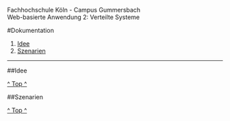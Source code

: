 Fachhochschule Köln - Campus Gummersbach  
Web-basierte Anwendung 2: Verteilte Systeme  

<a id="top"></a>

#Dokumentation 

1. [Idee](#idee)
2. [Szenarien](#szenarien)



***

##<a id="idee"></a>Idee


<a class="right" href="#wiki-top">^ Top ^</a>

##<a id="szenarien"></a>Szenarien


<a class="right" href="#wiki-top">^ Top ^</a>